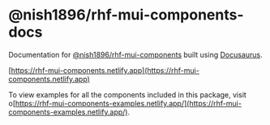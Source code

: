# @nish1896/rhf-mui-components-docs

Documentation for [@nish1896/rhf-mui-components](https://www.npmjs.com/package/@nish1896/rhf-mui-components) built using [Docusaurus](https://docusaurus.io/).

[https://rhf-mui-components.netlify.app](https://rhf-mui-components.netlify.app)

To view examples for all the components included in this package, visit o[https://rhf-mui-components-examples.netlify.app/](https://rhf-mui-components-examples.netlify.app/).
